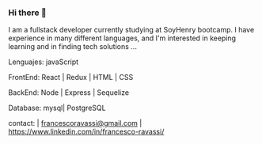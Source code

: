 ### Hi there 👋
I am a fullstack developer currently studying at SoyHenry bootcamp. I have experience in many different languages, and I'm interested in keeping learning and in finding tech solutions ... 

Lenguajes: javaScript

FrontEnd: React | Redux | HTML | CSS

BackEnd: Node | Express | Sequelize

Database: mysql| PostgreSQL

contact: 
| francescoravassi@gmail.com
| https://www.linkedin.com/in/francesco-ravassi/



<!--
**FFRavassi/FFRavassi** is a ✨ _special_ ✨ repository because its `README.md` (this file) appears on your GitHub profile.

Here are some ideas to get you started:

- 🔭 I’m currently working on ...
- 🌱 I’m currently learning ...
- 👯 I’m looking to collaborate on ...
- 🤔 I’m looking for help with ...
- 💬 Ask me about ...
- 📫 How to reach me: ...
- 😄 Pronouns: ...
- ⚡ Fun fact: ...
-->
